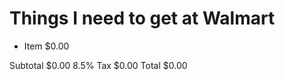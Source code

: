 Things I need to get at Walmart
=======

* Item 
	$0.00

Subtotal 
	$0.00
8.5% Tax 
	$0.00
Total 
	$0.00
